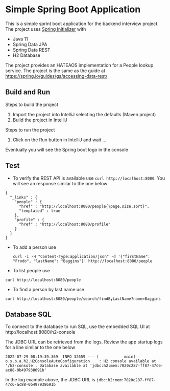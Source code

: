 # Simple Spring Boot Application
This is a simple sprint boot application for the backend interview project. The project uses [Spring Initializer](https://start.spring.io/#!type=maven-project&language=java&platformVersion=2.7.2&packaging=jar&jvmVersion=11&groupId=com.example&artifactId=demo&name=demo&description=Demo%20project%20for%20Spring%20Boot&packageName=com.example.demo&dependencies=data-rest,data-jpa,h2) with

- Java 11
- Spring Data JPA
- Spring Data REST
- H2 Database

The project provides an HATEAOS implementation for a People lookup service.
The project is the same as the guide at https://spring.io/guides/gs/accessing-data-rest/
## Build and Run
Steps to build the project
1. Import the project into IntelliJ selecting the defaults (Maven project)
2. Build the project in IntelliJ

Steps to run the project
1. Click on the Run button in IntelliJ and wait ...

Eventually you will see the Spring boot logo in the console

## Test
- To verify the REST API is available use
`curl http://localhost:8080`. You will see an response similar to the one below
```
{
  "_links" : {
    "people" : {
      "href" : "http://localhost:8080/people{?page,size,sort}",
      "templated" : true
    },
    "profile" : {
      "href" : "http://localhost:8080/profile"
    }
  }
}
```
- To add a person use 
  ```
  curl -i -H "Content-Type:application/json" -d '{"firstName": "Frodo", "lastName": "Baggins"}' http://localhost:8080/people
  ```
- To list people use
```
curl http://localhost:8080/people
```
- To find a person by last name use
```
curl http://localhost:8080/people/search/findByLastName?name=Baggins
```

## Database SQL
To connect to the database to run SQL, use the embedded SQL UI at http://localhost:8080/h2-console

The JDBC URL can be retrieved from the logs. Review the app startup logs for a line similar to the one below
```
2022-07-29 08:19:39.369  INFO 32659 --- [           main] o.s.b.a.h2.H2ConsoleAutoConfiguration    : H2 console available at '/h2-console'. Database available at 'jdbc:h2:mem:7020c287-ff87-47c6-ac88-0b497938691b'
```
In the log example above, the JDBC URL is `jdbc:h2:mem:7020c287-ff87-47c6-ac88-0b497938691b`
